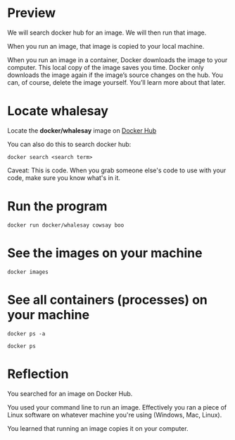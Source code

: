 # Preview

We will search docker hub for an image. We will then run that image.

When you run an image, that image is copied to your local machine.

When you run an image in a container, Docker downloads the image to your computer. This local copy of the image saves you time. Docker only downloads the image again if the image’s source changes on the hub. You can, of course, delete the image yourself. You’ll learn more about that later. 

# Locate whalesay

Locate the **docker/whalesay** image on [Docker Hub](https://hub.docker.com/)

You can also do this to search docker hub:

```
docker search <search term>
```

Caveat: This is code. When you grab someone else's code to use with your code, make sure you know what's in it.

# Run the program

```
docker run docker/whalesay cowsay boo
```

# See the images on your machine

```
docker images
```

# See all containers (processes) on your machine

```
docker ps -a
```

```
docker ps
```

# Reflection

You searched for an image on Docker Hub. 

You used your command line to run an image. Effectively you ran a piece of Linux software on whatever machine you're using (Windows, Mac, Linux). 

You learned that running an image copies it on your computer.